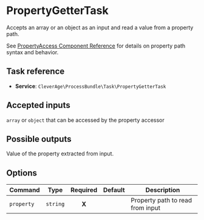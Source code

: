 PropertyGetterTask
==================

Accepts an array or an object as an input and read a value from a property path.

See [PropertyAccess Component Reference](https://symfony.com/doc/current/components/property_access.html) for details on property path syntax and behavior.

Task reference
--------------

* **Service**: `CleverAge\ProcessBundle\Task\PropertyGetterTask`

Accepted inputs
---------------

`array` or `object` that can be accessed by the property accessor

Possible outputs
----------------

Value of the property extracted from input.

Options
-------

| Command | Type | Required | Default | Description |
| ------- | ---- | :------: | ------- | ----------- |
| `property` | `string` | **X** | | Property path to read from input |

